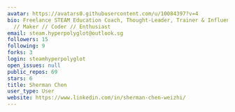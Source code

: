 ```yaml
---
avatar: https://avatars0.githubusercontent.com/u/10084397?v=4
bio: Freelance STEAM Education Coach, Thought-Leader, Trainer & Influencer // Nerd
  // Maker // Coder // Enthusiast
email: steam.hyperpolyglot@outlook.sg
followers: 15
following: 9
forks: 3
login: steamhyperpolyglot
open_issues: null
public_repos: 69
stars: 6
title: Sherman Chen
user_type: User
website: https://www.linkedin.com/in/sherman-chen-weizhi/
---
```

